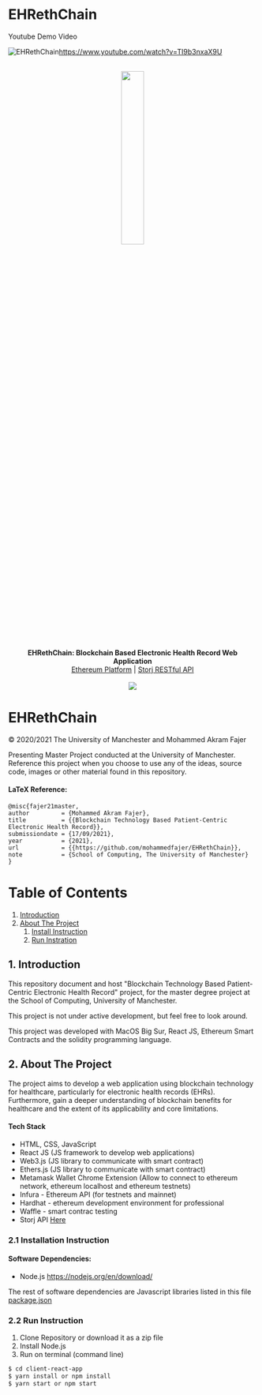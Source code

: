 # EHRethChain


Youtube Demo Video

![EHRethChain](https://github.com/mohammedfajer/EHRethChain/blob/main/Screenshot%202021-09-14%20at%2023.55.54.png)https://www.youtube.com/watch?v=TI9b3nxaX9U

 


 


<p align="center">

  <br>
  <img src="https://github.com/mohammedfajer/EHRethChain/blob/main/ethereum.png" width="30%"/><br>
  <b>EHRethChain: Blockchain Based Electronic Health Record Web Application</b><br>
  <a href="https://ethereum.org/en/">Ethereum Platform</a> |
  <a href="https://github.com/mohammedfajer/Storj-REST-API">Storj RESTful API</a>
  <br><br>
  <img src="https://github.com/mohammedfajer/EHRethChain/blob/main/EHRethChain.gif" />
</p>

# EHRethChain

© 2020/2021 The University of Manchester and Mohammed Akram Fajer

Presenting Master Project conducted at the University of Manchester. Reference this project when you choose to use any of the ideas, source code, images or other material found in this repository.

#### LaTeX Reference:

```
@misc{fajer21master,
author         = {Mohammed Akram Fajer},
title          = {{Blockchain Technology Based Patient-Centric Electronic Health Record}},
submissiondate = {17/09/2021},
year           = {2021},
url            = {{https://github.com/mohammedfajer/EHRethChain}},
note           = {School of Computing, The University of Manchester}
}
```

# Table of Contents

1. [Introduction](#introduction)
2. [About The Project](#paragraph1)
   1. [Install Instruction](#subparagraph1)
   2. [Run Instration](#subparagraph2)

## 1. Introduction <a name="introduction"></a>

This repository document and host "Blockchain Technology Based Patient-Centric Electronic Health Record" project, for the master degree project at the School of Computing, University of Manchester.

This project is not under active development, but feel free to look around.

This project was developed with MacOS Big Sur, React JS, Ethereum Smart Contracts and the solidity programming language.

## 2. About The Project <a name="paragraph1"></a>

The project aims to develop a web application using blockchain technology for healthcare, particularly for electronic health records (EHRs). Furthermore, gain a deeper understanding of blockchain benefits for healthcare and the extent of its applicability and core limitations.

#### Tech Stack
- HTML, CSS, JavaScript
- React JS (JS framework to develop web applications)
- Web3.js (JS library to communicate with smart contract)
- Ethers.js (JS library to communicate with smart contract)
- Metamask Wallet Chrome Extension (Allow to connect to ethereum network, ethereum localhost and ethereum testnets)
- Infura - Ethereum API (for testnets and mainnet)
- Hardhat - ethereum development environment for professional
- Waffle - smart contrac testing
- Storj API [Here](https://github.com/mohammedfajer/Storj-REST-API)

### 2.1 Installation Instruction <a name="subparagraph1"></a>

#### Software Dependencies:
- Node.js https://nodejs.org/en/download/

The rest of software dependencies are Javascript libraries listed in this file [package.json](https://github.com/mohammedfajer/EHRethChain/blob/main/client-react-app/package.json)


### 2.2 Run Instruction <a name="subparagraph2"></a>

1. Clone Repository or download it as a zip file
2. Install Node.js
3. Run on terminal (command line)

```bash
$ cd client-react-app
$ yarn install or npm install
$ yarn start or npm start
```





